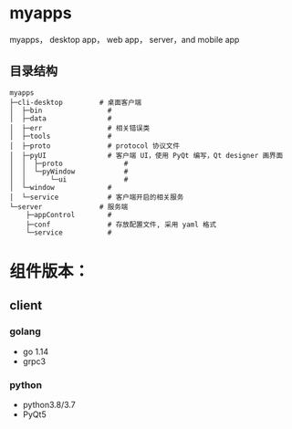 # myapps
myapps， desktop app， web app， server，and mobile app

## 目录结构
```
myapps
├─cli-desktop         # 桌面客户端
│  ├─bin                # 
│  ├─data               # 
│  ├─err                # 相关错误类
│  ├─tools              # 
│  ├─proto              # protocol 协议文件
│  ├─pyUI               # 客户端 UI，使用 PyQt 编写，Qt designer 画界面 
│  │  ├─proto               # 
│  │  └─pyWindow            # 
│  │      └─ui              # 
│  └─window             # 
│  └─service            # 客户端开启的相关服务
└─server              # 服务端
    ├─appControl        # 
    ├─conf              # 存放配置文件, 采用 yaml 格式
    └─service           # 

```


# 组件版本：
## client
### golang
- go 1.14
- grpc3

### python
- python3.8/3.7
- PyQt5











